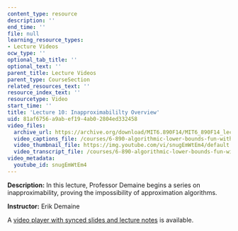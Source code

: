 ```yaml
---
content_type: resource
description: ''
end_time: ''
file: null
learning_resource_types:
- Lecture Videos
ocw_type: ''
optional_tab_title: ''
optional_text: ''
parent_title: Lecture Videos
parent_type: CourseSection
related_resources_text: ''
resource_index_text: ''
resourcetype: Video
start_time: ''
title: 'Lecture 10: Inapproximabililty Overview'
uid: 81af6756-a9ab-ef19-4ab0-2804ed332458
video_files:
  archive_url: https://archive.org/download/MIT6.890F14/MIT6_890F14_lec10_300k.mp4
  video_captions_file: /courses/6-890-algorithmic-lower-bounds-fun-with-hardness-proofs-fall-2014/f167a72b77845411878dceeb2bb510b6_snugEmWtEm4.vtt
  video_thumbnail_file: https://img.youtube.com/vi/snugEmWtEm4/default.jpg
  video_transcript_file: /courses/6-890-algorithmic-lower-bounds-fun-with-hardness-proofs-fall-2014/98331c450627f0c04481e30563b9a6e9_snugEmWtEm4.pdf
video_metadata:
  youtube_id: snugEmWtEm4
---
```


**Description:** In this lecture, Professor Demaine begins a series on inapproximability, proving the impossibility of approximation algorithms.

**Instructor:** Erik Demaine

A [video player with synced slides and lecture notes](http://courses.csail.mit.edu/6.890/fall14/lectures/L10.html) is available.